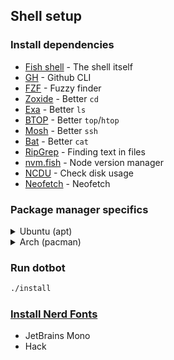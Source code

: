 ## Shell setup

### Install dependencies

- [Fish shell](https://fishshell.com/) - The shell itself
- [GH](https://cli.github.com/) - Github CLI
- [FZF](https://github.com/junegunn/fzf) - Fuzzy finder
- [Zoxide](https://github.com/ajeetdsouza/zoxide) - Better `cd`
- [Exa](https://the.exa.website/#installation) - Better `ls`
- [BTOP](https://github.com/aristocratos/btop) - Better `top`/`htop`
- [Mosh](https://mosh.org/) - Better `ssh`
- [Bat](https://github.com/sharkdp/bat) - Better `cat`
- [RipGrep](https://github.com/BurntSushi/ripgrep) - Finding text in files
- [nvm.fish](https://github.com/jorgebucaran/nvm.fish) - Node version manager
- [NCDU](https://dev.yorhel.nl/ncdu) - Check disk usage
- [Neofetch](https://github.com/dylanaraps/neofetch) - Neofetch

### Package manager specifics

<details>
<summary>Ubuntu (apt)</summary>
<p>

```sh
sudo apt-add-repository ppa:fish-shell/release-3 -y

curl -fsSL https://cli.github.com/packages/githubcli-archive-keyring.gpg | sudo dd of=/usr/share/keyrings/githubcli-archive-keyring.gpg
echo "deb [arch=$(dpkg --print-architecture) signed-by=/usr/share/keyrings/githubcli-archive-keyring.gpg] https://cli.github.com/packages stable main" | sudo tee /etc/apt/sources.list.d/github-cli.list > /dev/null

sudo apt update && sudo apt upgrade -y
sudo apt install -y fish gh fzf zoxide exa btop mosh bat ripgrep ncdu neofetch
sudo apt autoremove -y

sudo chsh -s $(which fish) $LOGNAME
```

</details>

<details>
<summary>Arch (pacman)</summary>
<p>

```sh
sudo pacman -S fish github-cli fzf zoxide exa btop mosh bat ripgrep ncdu neofetch
```

</p>
</details>

### Run dotbot

```sh
./install
```

### [Install Nerd Fonts](https://www.nerdfonts.com/font-downloads)

- JetBrains Mono
- Hack
